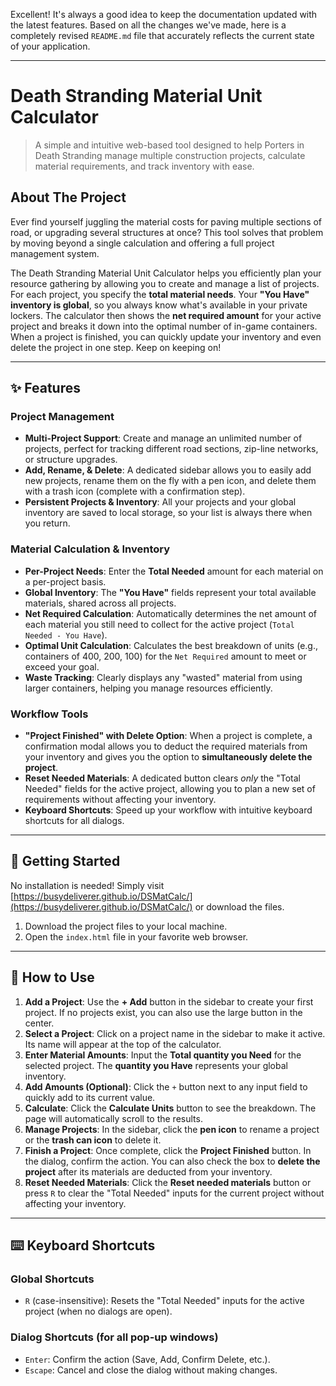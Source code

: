 Excellent! It's always a good idea to keep the documentation updated with the latest features. Based on all the changes we've made, here is a completely revised `README.md` file that accurately reflects the current state of your application.

---

# Death Stranding Material Unit Calculator

> A simple and intuitive web-based tool designed to help Porters in Death Stranding manage multiple construction projects, calculate material requirements, and track inventory with ease.

## About The Project

Ever find yourself juggling the material costs for paving multiple sections of road, or upgrading several structures at once? This tool solves that problem by moving beyond a single calculation and offering a full project management system.

The Death Stranding Material Unit Calculator helps you efficiently plan your resource gathering by allowing you to create and manage a list of projects. For each project, you specify the **total material needs**. Your **"You Have" inventory is global**, so you always know what's available in your private lockers. The calculator then shows the **net required amount** for your active project and breaks it down into the optimal number of in-game containers. When a project is finished, you can quickly update your inventory and even delete the project in one step. Keep on keeping on!

---

## ✨ Features

### Project Management
* **Multi-Project Support**: Create and manage an unlimited number of projects, perfect for tracking different road sections, zip-line networks, or structure upgrades.
* **Add, Rename, & Delete**: A dedicated sidebar allows you to easily add new projects, rename them on the fly with a pen icon, and delete them with a trash icon (complete with a confirmation step).
* **Persistent Projects & Inventory**: All your projects and your global inventory are saved to local storage, so your list is always there when you return.

### Material Calculation & Inventory
* **Per-Project Needs**: Enter the **Total Needed** amount for each material on a per-project basis.
* **Global Inventory**: The **"You Have"** fields represent your total available materials, shared across all projects.
* **Net Required Calculation**: Automatically determines the net amount of each material you still need to collect for the active project (`Total Needed - You Have`).
* **Optimal Unit Calculation**: Calculates the best breakdown of units (e.g., containers of 400, 200, 100) for the `Net Required` amount to meet or exceed your goal.
* **Waste Tracking**: Clearly displays any "wasted" material from using larger containers, helping you manage resources efficiently.

### Workflow Tools
* **"Project Finished" with Delete Option**: When a project is complete, a confirmation modal allows you to deduct the required materials from your inventory and gives you the option to **simultaneously delete the project**.
* **Reset Needed Materials**: A dedicated button clears *only* the "Total Needed" fields for the active project, allowing you to plan a new set of requirements without affecting your inventory.
* **Keyboard Shortcuts**: Speed up your workflow with intuitive keyboard shortcuts for all dialogs.

---

## 🚀 Getting Started

No installation is needed! Simply visit [https://busydeliverer.github.io/DSMatCalc/](https://busydeliverer.github.io/DSMatCalc/) or download the files.

1.  Download the project files to your local machine.
2.  Open the `index.html` file in your favorite web browser.

---

## 📖 How to Use

1.  **Add a Project**: Use the **+ Add** button in the sidebar to create your first project. If no projects exist, you can also use the large button in the center.
2.  **Select a Project**: Click on a project name in the sidebar to make it active. Its name will appear at the top of the calculator.
3.  **Enter Material Amounts**: Input the **Total quantity you Need** for the selected project. The **quantity you Have** represents your global inventory.
4.  **Add Amounts (Optional)**: Click the `+` button next to any input field to quickly add to its current value.
5.  **Calculate**: Click the **Calculate Units** button to see the breakdown. The page will automatically scroll to the results.
6.  **Manage Projects**: In the sidebar, click the **pen icon** to rename a project or the **trash can icon** to delete it.
7.  **Finish a Project**: Once complete, click the **Project Finished** button. In the dialog, confirm the action. You can also check the box to **delete the project** after its materials are deducted from your inventory.
8.  **Reset Needed Materials**: Click the **Reset needed materials** button or press `R` to clear the "Total Needed" inputs for the current project without affecting your inventory.

---

## ⌨️ Keyboard Shortcuts

### Global Shortcuts
* `R` (case-insensitive): Resets the "Total Needed" inputs for the active project (when no dialogs are open).

### Dialog Shortcuts (for all pop-up windows)
* `Enter`: Confirm the action (Save, Add, Confirm Delete, etc.).
* `Escape`: Cancel and close the dialog without making changes.
